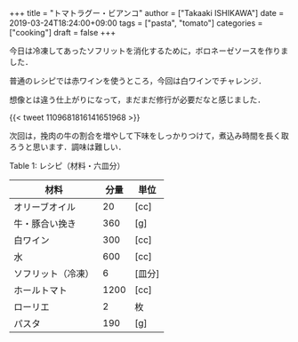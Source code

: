 +++
title = "トマトラグー・ビアンコ"
author = ["Takaaki ISHIKAWA"]
date = 2019-03-24T18:24:00+09:00
tags = ["pasta", "tomato"]
categories = ["cooking"]
draft = false
+++

今日は冷凍してあったソフリットを消化するために，ボロネーゼソースを作りました．

普通のレシピでは赤ワインを使うところ，今回は白ワインでチャレンジ．

想像とは違う仕上がりになって，まだまだ修行が必要だなと感じました．

{{< tweet 1109681816141651968 >}}

次回は，挽肉の牛の割合を増やして下味をしっかりつけて，煮込み時間を長く取ろうと思います．調味は難しい．

<div class="table-caption">
  <span class="table-number">Table 1</span>:
  レシピ（材料・六皿分）
</div>

| 材料      | 分量 | 単位 |
|---------|----|----|
| オリーブオイル | 20   | [cc] |
| 牛・豚合い挽き | 360  | [g]  |
| 白ワイン  | 300  | [cc] |
| 水        | 600  | [cc] |
| ソフリット（冷凍） | 6    | [皿分] |
| ホールトマト | 1200 | [cc] |
| ローリエ  | 2    | 枚   |
| パスタ    | 190  | [g]  |
